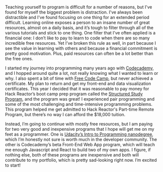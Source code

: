 Teaching yourself to program is difficult for a number of reasons, but I've found for myself the biggest problem is distraction. I've always been distractible and I've found focusing on one thing for an extended period difficult. Learning online exposes a person to an insane number of great resources, almost on a daily basis, and it’s tough to filter through all of the various tutorials and stick to one thing. One filter that I’ve often applied is a financial one: I don’t like to pay to learn to code when there are so many incredible free resources. Yet I’ve broken this rule as well, in part because I see the value in learning with others and because a financial commitment is pretty good motivation. Plus, paid resources can often be a lot better than the free ones. 

I started my journey into programming many years ago with [Codecademy](https://www.codecademy.com/), and I hopped around quite a lot, not really knowing what I wanted to learn or why. I also spent a bit of time with [Free Code Camp](https://www.freecodecamp.com/), but never achieved a certificate. My plan to return and get my front-end and data visualization certificates. This year I decided that it was reasonable to pay money for Hack Reactor’s boot camp prep program called the [Structured Study Program](http://prep.hackreactor.com/p/hack-reactor-ssp), and the program was great! I experienced pair programming and some of the most challenging and time-intensive programming problems. This program helped me get admitted to Hack Reactor's Part-time Remote Program, but there’s no way I can afford the $18,000 tuition. 

Instead, I’m going to continue with mostly free resources, but I am paying for two very good and inexpensive programs that I hope will get me on my feet as a programmer. One is [Udacity’s Intro to Programming nanodegree](https://www.udacity.com/course/intro-to-programming-nanodegree--nd000), which I’m honestly not sure is worth much in the developer community. The other is Codecademy’s beta Front-End Web App program, which will teach me enough Javascript and React to build two of my own apps. I figure, if nothing else, both of these programs are inexpensive and both will contribute to my portfolio, which is pretty sad-looking right now. I’m excited to start! 
